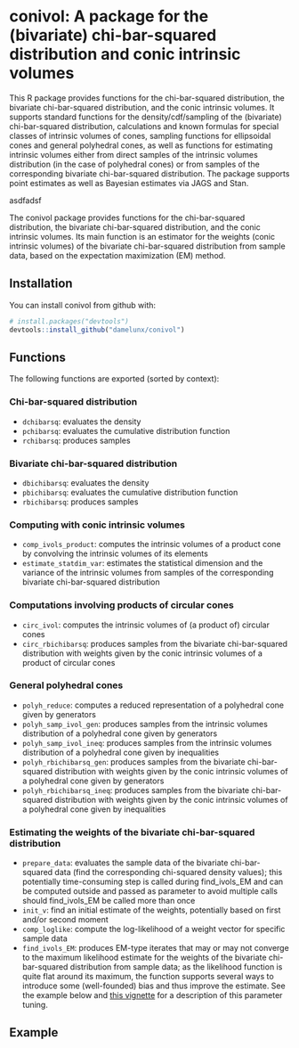 conivol: A package for the (bivariate) chi-bar-squared distribution and conic intrinsic volumes
================

<!-- README.md is generated from README.Rmd. Please edit that file -->
This R package provides functions for the chi-bar-squared distribution, the bivariate chi-bar-squared distribution, and the conic intrinsic volumes. It supports standard functions for the density/cdf/sampling of the (bivariate) chi-bar-squared distribution, calculations and known formulas for special classes of intrinsic volumes of cones, sampling functions for ellipsoidal cones and general polyhedral cones, as well as functions for estimating intrinsic volumes either from direct samples of the intrinsic volumes distribution (in the case of polyhedral cones) or from samples of the corresponding bivariate chi-bar-squared distribution. The package supports point estimates as well as Bayesian estimates via JAGS and Stan.

asdfadsf

The conivol package provides functions for the chi-bar-squared distribution, the bivariate chi-bar-squared distribution, and the conic intrinsic volumes. Its main function is an estimator for the weights (conic intrinsic volumes) of the bivariate chi-bar-squared distribution from sample data, based on the expectation maximization (EM) method.

Installation
------------

You can install conivol from github with:

``` r
# install.packages("devtools")
devtools::install_github("damelunx/conivol")
```

Functions
---------

The following functions are exported (sorted by context):

### Chi-bar-squared distribution

-   `dchibarsq`: evaluates the density
-   `pchibarsq`: evaluates the cumulative distribution function
-   `rchibarsq`: produces samples

<!-- See [this vignette](vignettes/conic-intrinsic-volumes.html) for more information about the chi-bar-squared distribution. -->
### Bivariate chi-bar-squared distribution

-   `dbichibarsq`: evaluates the density
-   `pbichibarsq`: evaluates the cumulative distribution function
-   `rbichibarsq`: produces samples

<!-- See [this vignette](vignettes/conic-intrinsic-volumes.html) for more information about the bivariate chi-bar-squared distribution. -->
### Computing with conic intrinsic volumes

-   `comp_ivols_product`: computes the intrinsic volumes of a product cone by convolving the intrinsic volumes of its elements
-   `estimate_statdim_var`: estimates the statistical dimension and the variance of the intrinsic volumes from samples of the corresponding bivariate chi-bar-squared distribution

### Computations involving products of circular cones

-   `circ_ivol`: computes the intrinsic volumes of (a product of) circular cones
-   `circ_rbichibarsq`: produces samples from the bivariate chi-bar-squared distribution with weights given by the conic intrinsic volumes of a product of circular cones

### General polyhedral cones

-   `polyh_reduce`: computes a reduced representation of a polyhedral cone given by generators
-   `polyh_samp_ivol_gen`: produces samples from the intrinsic volumes distribution of a polyhedral cone given by generators
-   `polyh_samp_ivol_ineq`: produces samples from the intrinsic volumes distribution of a polyhedral cone given by inequalities
-   `polyh_rbichibarsq_gen`: produces samples from the bivariate chi-bar-squared distribution with weights given by the conic intrinsic volumes of a polyhedral cone given by generators
-   `polyh_rbichibarsq_ineq`: produces samples from the bivariate chi-bar-squared distribution with weights given by the conic intrinsic volumes of a polyhedral cone given by inequalities

### Estimating the weights of the bivariate chi-bar-squared distribution

-   `prepare_data`: evaluates the sample data of the bivariate chi-bar-squared data (find the corresponding chi-squared density values); this potentially time-consuming step is called during find\_ivols\_EM and can be computed outside and passed as parameter to avoid multiple calls should find\_ivols\_EM be called more than once
-   `init_v`: find an initial estimate of the weights, potentially based on first and/or second moment
-   `comp_loglike`: compute the log-likelihood of a weight vector for specific sample data
-   `find_ivols_EM`: produces EM-type iterates that may or may not converge to the maximum likelihood estimate for the weights of the bivariate chi-bar-squared distribution from sample data; as the likelihood function is quite flat around its maximum, the function supports several ways to introduce some (well-founded) bias and thus improve the estimate. See the example below and [this vignette](vignettes/estim-conic-intrinsic-volumes-with-EM.html) for a description of this parameter tuning.

Example
-------

<!-- ```{r echo=FALSE, message=FALSE} -->
<!-- library(conivol) -->
<!-- library(Rmosek) -->
<!-- library(tidyverse) -->
<!-- ``` -->
<!-- We consider the product of two circular cones, one 5-dimensional and another -->
<!-- 8-dimensional. -->
<!-- ```{r} -->
<!-- # specify the dimensions -->
<!-- D <- c(5,8) -->
<!-- # specify the angles -->
<!-- alpha <- c( 0.7*pi/2, 0.8*pi/2 ) -->
<!-- # get the exact intrinsic volumes -->
<!-- v <- circ_ivol(D, alpha, product = TRUE) -->
<!-- # plot the values and its logarithms -->
<!-- d <- sum(D) -->
<!-- ggplot(tibble(k=0:d, v=v), aes(x=k,y=v)) + -->
<!--     geom_line() + -->
<!--     theme_bw() -->
<!-- ggplot(tibble(k=0:d, `log(v)`=log(v)), aes(x=k,y=`log(v)`)) + -->
<!--     geom_line() + -->
<!--     theme_bw() -->
<!-- ``` -->
<!-- The goal is to reconstruct these values from samples from the bivariate -->
<!-- chi-bar-squared distribution with the above intrinsic volumes as weights. -->
<!-- ```{r} -->
<!-- # set sample size -->
<!-- n <- 10^5 -->
<!-- # obtain sample of the specified size -->
<!-- set.seed(1234) -->
<!-- m_samp <- circ_rbichibarsq(n,D,alpha) -->
<!-- # scatter plot of the sample -->
<!-- ggplot(as_tibble(m_samp), aes(V1,V2)) + geom_point(alpha=.02) + -->
<!--     theme_bw() + -->
<!--     theme(axis.title.x=element_blank(),axis.title.y=element_blank()) -->
<!-- ``` -->
